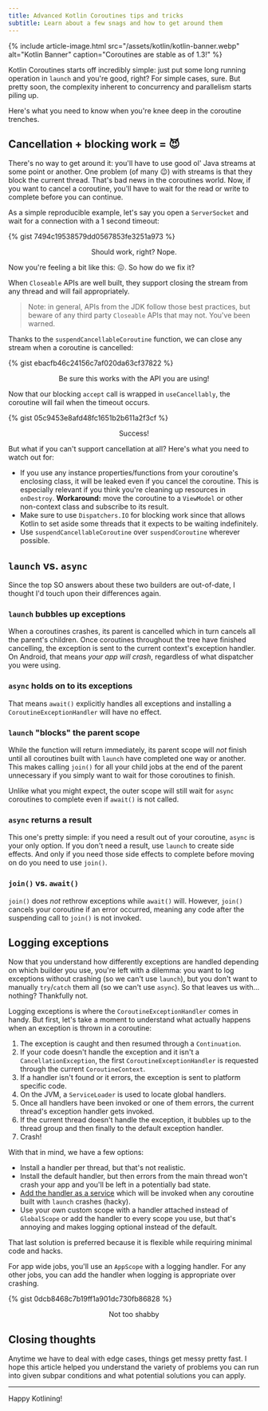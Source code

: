 ```yaml
---
title: Advanced Kotlin Coroutines tips and tricks
subtitle: Learn about a few snags and how to get around them
---
```


{% include article-image.html src="/assets/kotlin/kotlin-banner.webp" alt="Kotlin Banner" caption="Coroutines are stable as of 1.3!" %}

Kotlin Coroutines starts off incredibly simple: just put some long running operation in `launch` and
you're good, right? For simple cases, sure. But pretty soon, the complexity inherent to concurrency
and parallelism starts piling up.

Here's what you need to know when you're knee deep in the coroutine trenches.

## Cancellation + blocking work = 😈

There's no way to get around it: you'll have to use good ol' Java streams at some point or another.
One problem (of many 😉) with streams is that they block the current thread. That's bad news in the
coroutines world. Now, if you want to cancel a coroutine, you'll have to wait for the read or write
to complete before you can continue.

As a simple reproducible example, let's say you open a `ServerSocket` and wait for a connection with
a 1 second timeout:

{% gist 7494c19538579dd0567853fe3251a973 %}
<div style="text-align: center" class="text-gray"><p class="gist-caption">Should work, right? Nope.</p></div>

Now you're feeling a bit like this: 😖. So how do we fix it?

When `Closeable` APIs are well built, they support closing the stream from any thread and will fail
appropriately.

> Note: in general, APIs from the JDK follow those best practices, but beware of any third party
`Closeable` APIs that may not. You've been warned.

Thanks to the `suspendCancellableCoroutine` function, we can close any stream when a coroutine is
cancelled:

{% gist ebacfb46c24156c7af020da63cf37822 %}
<div style="text-align: center" class="text-gray"><p class="gist-caption">Be sure this works with the API you are using!</p></div>

Now that our blocking `accept` call is wrapped in `useCancellably`, the coroutine will fail when the
timeout occurs.

{% gist 05c9453e8afd48fc1651b2b611a2f3cf %}
<div style="text-align: center" class="text-gray"><p class="gist-caption">Success!</p></div>

But what if you can't support cancellation at all? Here's what you need to watch out for:

- If you use any instance properties/functions from your coroutine's enclosing class, it will be
  leaked even if you cancel the coroutine. This is especially relevant if you think you're cleaning
  up resources in `onDestroy`. **Workaround:** move the coroutine to a `ViewModel` or other
  non-context class and subscribe to its result.
- Make sure to use `Dispatchers.IO` for blocking work since that allows Kotlin to set aside some
  threads that it expects to be waiting indefinitely.
- Use `suspendCancellableCoroutine` over `suspendCoroutine` wherever possible.

## `launch` vs. `async`

Since the top SO answers about these two builders are out-of-date, I thought I'd touch upon their
differences again.

### `launch` bubbles up exceptions

When a coroutines crashes, its parent is cancelled which in turn cancels all the parent's children.
Once coroutines throughout the tree have finished cancelling, the exception is sent to the current
context's exception handler. On Android, that means *your app will crash*, regardless of what
dispatcher you were using.

### `async` holds on to its exceptions

That means `await()` explicitly handles all exceptions and installing a `CoroutineExceptionHandler`
will have no effect.

### `launch` "blocks" the parent scope

While the function will return immediately, its parent scope will *not* finish until all coroutines
built with `launch` have completed one way or another. This makes calling `join()` for all your
child jobs at the end of the parent unnecessary if you simply want to wait for those coroutines to
finish.

Unlike what you might expect, the outer scope will still wait for `async` coroutines to complete
even if `await()` is not called.

### `async` returns a result

This one's pretty simple: if you need a result out of your coroutine, `async` is your only option.
If you don't need a result, use `launch` to create side effects. And only if you need those side
effects to complete before moving on do you need to use `join()`.

### `join()` vs. `await()`

`join()` does *not* rethrow exceptions while `await()` will. However, `join()` cancels your
coroutine if an error occurred, meaning any code after the suspending call to `join()` is not
invoked.

## Logging exceptions

Now that you understand how differently exceptions are handled depending on which builder you use,
you're left with a dilemma: you want to log exceptions without crashing (so we can't use `launch`),
but you don't want to manually `try`/`catch` them all (so we can't use `async`). So that leaves us
with… nothing? Thankfully not.

Logging exceptions is where the `CoroutineExceptionHandler` comes in handy. But first, let's take a
moment to understand what actually happens when an exception is thrown in a coroutine:

1. The exception is caught and then resumed through a `Continuation`.
1. If your code doesn't handle the exception and it isn't a `CancellationException`, the first
   `CoroutineExceptionHandler` is requested through the current `CoroutineContext`.
1. If a handler isn't found or it errors, the exception is sent to platform specific code.
1. On the JVM, a `ServiceLoader` is used to locate global handlers.
1. Once all handlers have been invoked or one of them errors, the current thread's exception handler
   gets invoked.
1. If the current thread doesn't handle the exception, it bubbles up to the thread group and then
   finally to the default exception handler.
1. Crash!

With that in mind, we have a few options:

- Install a handler per thread, but that's not realistic.
- Install the default handler, but then errors from the main thread won't crash your app and you'll
  be left in a potentially bad state.
- [Add the handler as a service](https://gist.github.com/SUPERCILEX/f4b01ccf6fd4ef7ec0a85dbd59c89d6c)
  which will be invoked when any coroutine built with `launch` crashes (hacky).
- Use your own custom scope with a handler attached instead of `GlobalScope` or add the handler to
  every scope you use, but that's annoying and makes logging optional instead of the default.

That last solution is preferred because it is flexible while requiring minimal code and hacks.

For app wide jobs, you'll use an `AppScope` with a logging handler. For any other jobs, you can add
the handler when logging is appropriate over crashing.

{% gist 0dcb8468c7b19ff1a901dc730fb86828 %}
<div style="text-align: center" class="text-gray"><p class="gist-caption">Not too shabby</p></div>

## Closing thoughts

Anytime we have to deal with edge cases, things get messy pretty fast. I hope this article helped
you understand the variety of problems you can run into given subpar conditions and what potential
solutions you can apply.

<hr/>

Happy Kotlining!
